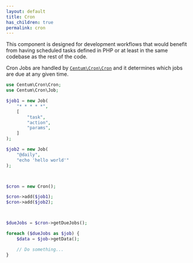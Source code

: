 ```yaml
---
layout: default
title: Cron
has_children: true
permalink: cron
---
```




This component is designed for development workflows that would benefit from having scheduled tasks defined in PHP or at least in the same codebase as the rest of the code.

Cron Jobs are handled by [`Centum\Cron\Cron`](https://github.com/SidRoberts/centum/blob/development/src/Cron/Cron.php) and it determines which jobs are due at any given time.

```php
use Centum\Cron\Cron;
use Centum\Cron\Job;

$job1 = new Job(
    "* * * * *",
    [
        "task",
        "action",
        "params",
    ]
);

$job2 = new Job(
    "@daily",
    "echo 'hello world'"
);



$cron = new Cron();

$cron->add($job1);
$cron->add($job2);



$dueJobs = $cron->getDueJobs();

foreach ($dueJobs as $job) {
    $data = $job->getData();

    // Do something...
}
```

